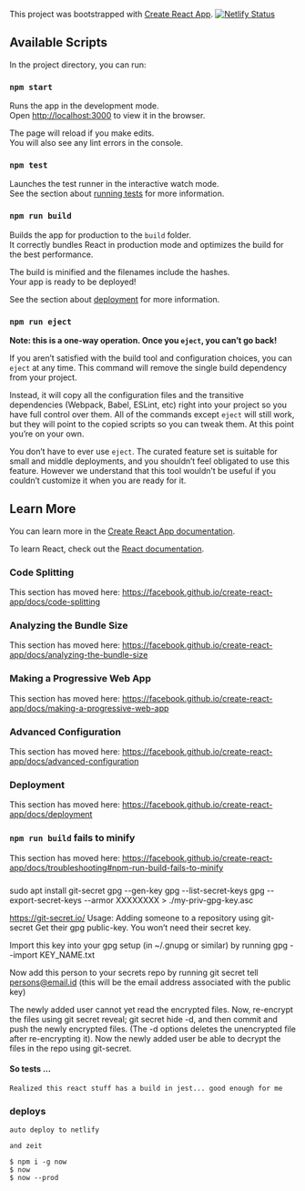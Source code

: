 This project was bootstrapped with [Create React App](https://github.com/facebook/create-react-app).
[![Netlify Status](https://api.netlify.com/api/v1/badges/871437b1-30e8-43e1-bdbf-5a11aa18f248/deploy-status)](https://app.netlify.com/sites/friendly-keller-bdb7c1/deploys)
## Available Scripts

In the project directory, you can run:

### `npm start`

Runs the app in the development mode.<br />
Open [http://localhost:3000](http://localhost:3000) to view it in the browser.

The page will reload if you make edits.<br />
You will also see any lint errors in the console.

### `npm test`

Launches the test runner in the interactive watch mode.<br />
See the section about [running tests](https://facebook.github.io/create-react-app/docs/running-tests) for more information.

### `npm run build`

Builds the app for production to the `build` folder.<br />
It correctly bundles React in production mode and optimizes the build for the best performance.

The build is minified and the filenames include the hashes.<br />
Your app is ready to be deployed!

See the section about [deployment](https://facebook.github.io/create-react-app/docs/deployment) for more information.

### `npm run eject`

**Note: this is a one-way operation. Once you `eject`, you can’t go back!**

If you aren’t satisfied with the build tool and configuration choices, you can `eject` at any time. This command will remove the single build dependency from your project.

Instead, it will copy all the configuration files and the transitive dependencies (Webpack, Babel, ESLint, etc) right into your project so you have full control over them. All of the commands except `eject` will still work, but they will point to the copied scripts so you can tweak them. At this point you’re on your own.

You don’t have to ever use `eject`. The curated feature set is suitable for small and middle deployments, and you shouldn’t feel obligated to use this feature. However we understand that this tool wouldn’t be useful if you couldn’t customize it when you are ready for it.

## Learn More

You can learn more in the [Create React App documentation](https://facebook.github.io/create-react-app/docs/getting-started).

To learn React, check out the [React documentation](https://reactjs.org/).

### Code Splitting

This section has moved here: https://facebook.github.io/create-react-app/docs/code-splitting

### Analyzing the Bundle Size

This section has moved here: https://facebook.github.io/create-react-app/docs/analyzing-the-bundle-size

### Making a Progressive Web App

This section has moved here: https://facebook.github.io/create-react-app/docs/making-a-progressive-web-app

### Advanced Configuration

This section has moved here: https://facebook.github.io/create-react-app/docs/advanced-configuration

### Deployment

This section has moved here: https://facebook.github.io/create-react-app/docs/deployment

### `npm run build` fails to minify

This section has moved here: https://facebook.github.io/create-react-app/docs/troubleshooting#npm-run-build-fails-to-minify


### 
sudo apt install git-secret
gpg --gen-key
gpg --list-secret-keys
gpg --export-secret-keys --armor XXXXXXXX > ./my-priv-gpg-key.asc

https://git-secret.io/
Usage: Adding someone to a repository using git-secret
Get their gpg public-key. You won’t need their secret key.

Import this key into your gpg setup (in ~/.gnupg or similar) by running gpg --import KEY_NAME.txt

Now add this person to your secrets repo by running git secret tell persons@email.id (this will be the email address associated with the public key)

The newly added user cannot yet read the encrypted files. Now, re-encrypt the files using git secret reveal; git secret hide -d, and then commit and push the newly encrypted files. (The -d options deletes the unencrypted file after re-encrypting it). Now the newly added user be able to decrypt the files in the repo using git-secret.


#### So tests ...
    Realized this react stuff has a build in jest... good enough for me


### deploys

    auto deploy to netlify
    
    and zeit

    $ npm i -g now
    $ now 
    $ now --prod

